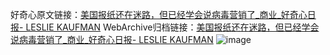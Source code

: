 好奇心原文链接：[美国报纸还在迷路，但已经学会说病毒营销了_商业_好奇心日报- LESLIE KAUFMAN](https://www.qdaily.com/articles/1470.html)
WebArchive归档链接：[美国报纸还在迷路，但已经学会说病毒营销了_商业_好奇心日报- LESLIE KAUFMAN](http://web.archive.org/web/20190623145919/https://www.qdaily.com/articles/1470.html)
![image](http://ww3.sinaimg.cn/large/007d5XDply1g3v4dp8isqj30u04x11ky)